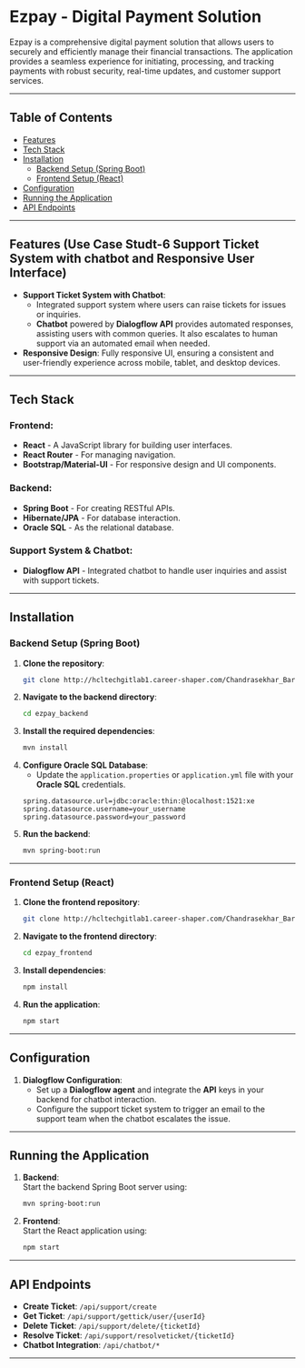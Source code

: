 
# Ezpay - Digital Payment Solution

Ezpay is a comprehensive digital payment solution that allows users to securely and efficiently manage their financial transactions. The application provides a seamless experience for initiating, processing, and tracking payments with robust security, real-time updates, and customer support services.

---

## Table of Contents
- [Features](#features)
- [Tech Stack](#tech-stack)
- [Installation](#installation)
  - [Backend Setup (Spring Boot)](#backend-setup-spring-boot)
  - [Frontend Setup (React)](#frontend-setup-react)
- [Configuration](#configuration)
- [Running the Application](#running-the-application)
- [API Endpoints](#api-endpoints)

---

## Features (Use Case Studt-6 Support Ticket System with chatbot and Responsive User Interface)
- **Support Ticket System with Chatbot**: 
   - Integrated support system where users can raise tickets for issues or inquiries.
   - **Chatbot** powered by **Dialogflow API** provides automated responses, assisting users with common queries. It also escalates to human support via an automated email when needed.
- **Responsive Design**: Fully responsive UI, ensuring a consistent and user-friendly experience across mobile, tablet, and desktop devices.

---

## Tech Stack

### Frontend: 
- **React** - A JavaScript library for building user interfaces.
- **React Router** - For managing navigation.
- **Bootstrap/Material-UI** - For responsive design and UI components.

### Backend:
- **Spring Boot** - For creating RESTful APIs.
- **Hibernate/JPA** - For database interaction.
- **Oracle SQL** - As the relational database.

### Support System & Chatbot:
- **Dialogflow API** - Integrated chatbot to handle user inquiries and assist with support tickets.

---

## Installation

### Backend Setup (Spring Boot)

1. **Clone the repository**:
   ```bash
   git clone http://hcltechgitlab1.career-shaper.com/Chandrasekhar_Baratam/ezpay_backend.git
   ```
2. **Navigate to the backend directory**:
   ```bash
   cd ezpay_backend
   ```
3. **Install the required dependencies**:
   ```bash
   mvn install
   ```
4. **Configure Oracle SQL Database**:
   - Update the `application.properties` or `application.yml` file with your **Oracle SQL** credentials.
   ```properties
   spring.datasource.url=jdbc:oracle:thin:@localhost:1521:xe
   spring.datasource.username=your_username
   spring.datasource.password=your_password
   ```
5. **Run the backend**:
   ```bash
   mvn spring-boot:run
   ```

---

### Frontend Setup (React)

1. **Clone the frontend repository**:
   ```bash
   git clone http://hcltechgitlab1.career-shaper.com/Chandrasekhar_Baratam/ezpay_frontend.git
   ```
2. **Navigate to the frontend directory**:
   ```bash
   cd ezpay_frontend
   ```
3. **Install dependencies**:
   ```bash
   npm install
   ```
4. **Run the application**:
   ```bash
   npm start
   ```

---

## Configuration
1. **Dialogflow Configuration**:  
   - Set up a **Dialogflow agent** and integrate the **API** keys in your backend for chatbot interaction.
   - Configure the support ticket system to trigger an email to the support team when the chatbot escalates the issue.

---

## Running the Application

1. **Backend**:  
   Start the backend Spring Boot server using:
   ```bash
   mvn spring-boot:run
   ```

2. **Frontend**:  
   Start the React application using:
   ```bash
   npm start
   ```

---

## API Endpoints
- **Create Ticket**: `/api/support/create`
- **Get Ticket**: `/api/support/gettick/user/{userId}`
- **Delete Ticket**: `/api/support/delete/{ticketId}`
- **Resolve Ticket**: `/api/support/resolveticket/{ticketId}`
- **Chatbot Integration**: `/api/chatbot/*`

---


